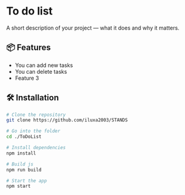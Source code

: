 # To do list

A short description of your project — what it does and why it matters.

## 📦 Features

- You can add new tasks
- You can delete tasks
- Feature 3

## 🛠️ Installation

```bash
# Clone the repository
git clone https://github.com/iluxa2003/STANDS

# Go into the folder
cd ./ToDoList

# Install dependencies
npm install

# Build js
npm run build

# Start the app
npm start
```
